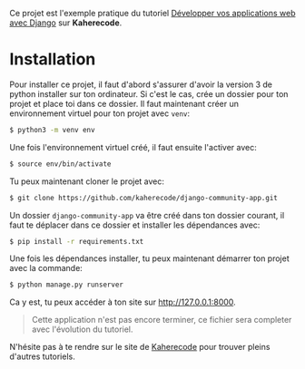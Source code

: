 Ce projet est l'exemple pratique du tutoriel [Développer vos applications web avec Django](https://www.kaherecode.com/tutorial/developper-vos-applications-web-avec-django) sur **Kaherecode**.

# Installation

Pour installer ce projet, il faut d'abord s'assurer d'avoir la version 3 de python installer sur ton ordinateur. Si c'est le cas, crée un dossier pour ton projet et place toi dans ce dossier. Il faut maintenant créer un environnement virtuel pour ton projet avec `venv`:

```bash
$ python3 -m venv env
```

Une fois l'environnement virtuel créé, il faut ensuite l'activer avec:

```bash
$ source env/bin/activate
```

Tu peux maintenant cloner le projet avec:

```bash
$ git clone https://github.com/kaherecode/django-community-app.git
```

Un dossier `django-community-app` va être créé dans ton dossier courant, il faut te déplacer dans ce dossier et installer les dépendances avec:

```bash
$ pip install -r requirements.txt
```

Une fois les dépendances installer, tu peux maintenant démarrer ton projet avec la commande:

```bash
$ python manage.py runserver
```

Ca y est, tu peux accéder à ton site sur http://127.0.0.1:8000.

> Cette application n'est pas encore terminer, ce fichier sera completer avec l'évolution du tutoriel.

N'hésite pas à te rendre sur le site de [Kaherecode](https://kaherecode.com) pour trouver pleins d'autres tutoriels.

